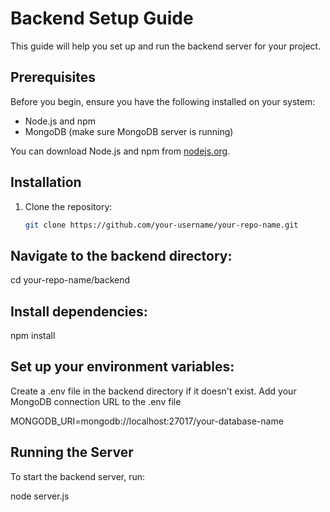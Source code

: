 # Backend Setup Guide

This guide will help you set up and run the backend server for your project.

## Prerequisites
Before you begin, ensure you have the following installed on your system:
- Node.js and npm
- MongoDB (make sure MongoDB server is running)

You can download Node.js and npm from [nodejs.org](https://nodejs.org).

## Installation
1. Clone the repository:
   ```bash
   git clone https://github.com/your-username/your-repo-name.git

## Navigate to the backend directory:

cd your-repo-name/backend

## Install dependencies:

npm install

## Set up your environment variables:

Create a .env file in the backend directory if it doesn't exist.
Add your MongoDB connection URL to the .env file

MONGODB_URI=mongodb://localhost:27017/your-database-name

## Running the Server
To start the backend server, run:

node server.js